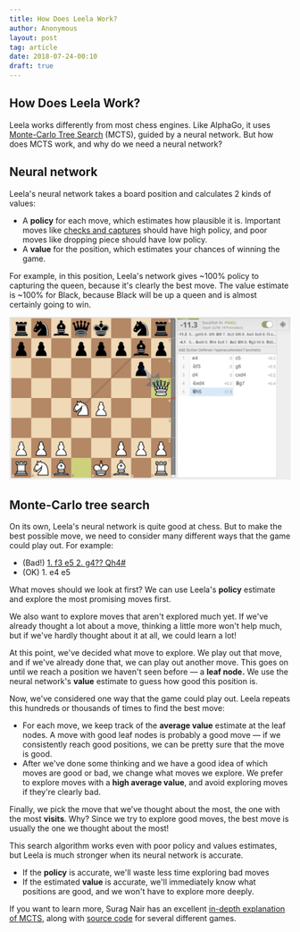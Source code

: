 ```yaml
---
title: How Does Leela Work?
author: Anonymous
layout: post
tag: article
date: 2018-07-24-00:10
draft: true
---
```

## How Does Leela Work?

Leela works differently from most chess engines. Like AlphaGo, it uses [Monte-Carlo Tree Search](https://en.m.wikipedia.org/wiki/Monte_Carlo_tree_search) (MCTS), guided by a neural network. But how does MCTS work, and why do we need a neural network?

## Neural network

Leela's neural network takes a board position and calculates 2 kinds of values:

- A **policy** for each move, which estimates how plausible it is. Important moves like [checks and captures](https://www.google.com/amp/s/www.chess.com/amp/article/spotting-and-avoiding-tactics) should have high policy, and poor moves like dropping piece should have low policy.
- A **value** for the position, which estimates your chances of winning the game.

For example, in this position, Leela's network gives ~100% policy to capturing the queen, because it's clearly the best move. The value estimate is ~100% for Black, because Black will be up a queen and is almost certainly going to win.

![](https://raw.githubusercontent.com/dkappe/dkappe.github.io/master/public/images/leela_board.png)

## Monte-Carlo tree search

On its own, Leela's neural network is quite good at chess. But to make the best possible move, we need to consider many different ways that the game could play out. For example:

- (Bad!) [1. f3 e5 2. g4?? Qh4#](https://en.wikipedia.org/wiki/Fool%27s_mate)
- (OK) 1. e4 e5

What moves should we look at first? We can use Leela's **policy** estimate and explore the most promising moves first.

We also want to explore moves that aren't explored much yet. If we've already thought a lot about a move, thinking a little more won't help much, but if we've hardly thought about it at all, we could learn a lot!

At this point, we've decided what move to explore. We play out that move, and if we've already done that, we can play out another move. This goes on until we reach a position we haven't seen before — a **leaf node.** We use the neural network's **value** estimate to guess how good this position is.

Now, we've considered one way that the game could play out. Leela repeats this hundreds or thousands of times to find the best move:

- For each move, we keep track of the **average value** estimate at the leaf nodes. A move with good leaf nodes is probably a good move — if we consistently reach good positions, we can be pretty sure that the move is good.
- After we've done some thinking and we have a good idea of which moves are good or bad, we change what moves we explore. We prefer to explore moves with a **high average value**, and avoid exploring moves if they're clearly bad.

Finally, we pick the move that we’ve thought about the most, the one with the most **visits**. Why? Since we try to explore good moves, the best move is usually the one we thought about the most!

This search algorithm works even with poor policy and values estimates, but Leela is much stronger when its neural network is accurate.

- If the **policy** is accurate, we'll waste less time exploring bad moves
- If the estimated **value** is accurate, we'll immediately know what positions are good, and we won't have to explore more deeply.

If you want to learn more, Surag Nair has an excellent [in-depth explanation of MCTS](https://web.stanford.edu/~surag/posts/alphazero.html), along with [source code](https://github.com/suragnair/alpha-zero-general) for several different games.